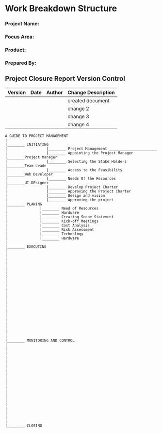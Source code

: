 # **Work Breakdown Structure**

### **Project Name:** 
### **Focus Area:**
### **Product:**
### **Prepared By:**

## **Project Closure Report Version Control**
| Version | Date | Author | Change Description |
|---------|------|---------|---------------|
|          |      |         |  created document |
|         |        |         |   change 2            |
|         |       |          |   change 3            |
|         |        |          |  change 4            |



```sequence
A GUIDE TO PROJECT MANAGEMENT
|
|________ INITIATING        
|                  |________ Project Management ______________________
|                  |________ Appointing the Project Manager           |________Project Manager
|                  |________ Selecting the Stake Holders              |________Team Leade
|                  |________ Access to the Feasibility                |________Web Developer
|                  |________ Needs Of the Resources                   |________UI DEsigner
|                  |________ Develop Project Charter
|                  |________ Approving the Project Charter
|                  |________ Design and vision
|                  |________ Approving the project
|________ PLANING
|               |________ Need of Resources
|               |________ Hardware
|               |________ Creating Scope Statement
|               |________ Kick-off Meetings
|               |________ Cost Analysis 
|               |________ Risk Assessment
|               |________ Technology
|               |________ Hardware
|
|________ EXECUTING
|
|
|
|
|
|
|
|
|
|
|
|
|
|
|
|
|
|
|
|
|
|________ MONITORING AND CONTROL
|
|
|
|
|
|
|
|
|
|
|
|
|
|
|
|
|
|
|
|________ CLOSING



```
